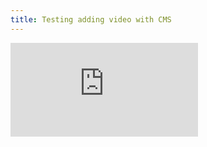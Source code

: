 ```yaml
---
title: Testing adding video with CMS
---
```

<iframe src="https://www.youtube.com/embed/aWWOlUARxOk" frameborder="0" allow="accelerometer; autoplay; encrypted-media; gyroscope; picture-in-picture" allowfullscreen></iframe>